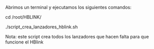 Abrimos un terminal y ejecutamos los siguientes comandos:

cd /root/HBLINK/

./script_crea_lanzadores_hblink.sh

Nota:
     este script crea todos los lanzadores que hacen falta
     para que funcione el HBlink

